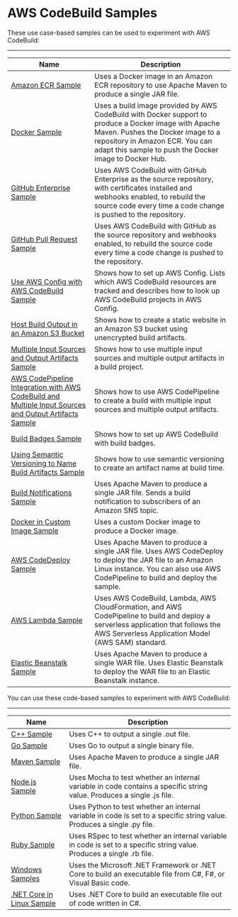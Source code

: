 # AWS CodeBuild Samples<a name="samples"></a>

 These use case\-based samples can be used to experiment with AWS CodeBuild: 


****  

| Name | Description | 
| --- | --- | 
| [Amazon ECR Sample](sample-ecr.md) | Uses a Docker image in an Amazon ECR repository to use Apache Maven to produce a single JAR file\. | 
| [Docker Sample](sample-docker.md) | Uses a build image provided by AWS CodeBuild with Docker support to produce a Docker image with Apache Maven\. Pushes the Docker image to a repository in Amazon ECR\. You can adapt this sample to push the Docker image to Docker Hub\. | 
| [GitHub Enterprise Sample](sample-github-enterprise.md) | Uses AWS CodeBuild with GitHub Enterprise as the source repository, with certificates installed and webhooks enabled, to rebuild the source code every time a code change is pushed to the repository\. | 
| [GitHub Pull Request Sample](sample-github-pull-request.md) | Uses AWS CodeBuild with GitHub as the source repository and webhooks enabled, to rebuild the source code every time a code change is pushed to the repository\. | 
| [Use AWS Config with AWS CodeBuild Sample](how-to-integrate-config.md) | Shows how to set up AWS Config\. Lists which AWS CodeBuild resources are tracked and describes how to look up AWS CodeBuild projects in AWS Config\. | 
| [ Host Build Output in an Amazon S3 Bucket ](sample-disable-artifact-encryption.md) | Shows how to create a static website in an Amazon S3 bucket using unencrypted build artifacts\. | 
| [ Multiple Input Sources and Output Artifacts Sample ](sample-multi-in-out.md) |  Shows how to use multiple input sources and multiple output artifacts in a build project\.  | 
| [ AWS CodePipeline Integration with AWS CodeBuild and Multiple Input Sources and Output Artifacts Sample ](sample-pipeline-multi-input-output.md) |  Shows how to use AWS CodePipeline to create a build with multiple input sources and multiple output artifacts\.  | 
| [Build Badges Sample](sample-build-badges.md) | Shows how to set up AWS CodeBuild with build badges\. | 
| [Using Semantic Versioning to Name Build Artifacts Sample](sample-buildspec-artifact-naming.md) | Shows how to use semantic versioning to create an artifact name at build time\. | 
| [Build Notifications Sample](sample-build-notifications.md) | Uses Apache Maven to produce a single JAR file\. Sends a build notification to subscribers of an Amazon SNS topic\. | 
| [Docker in Custom Image Sample](sample-docker-custom-image.md) | Uses a custom Docker image to produce a Docker image\. | 
| [AWS CodeDeploy Sample](sample-codedeploy.md) | Uses Apache Maven to produce a single JAR file\. Uses AWS CodeDeploy to deploy the JAR file to an Amazon Linux instance\. You can also use AWS CodePipeline to build and deploy the sample\. | 
| [AWS Lambda Sample](sample-lambda.md) | Uses AWS CodeBuild, Lambda, AWS CloudFormation, and AWS CodePipeline to build and deploy a serverless application that follows the AWS Serverless Application Model \(AWS SAM\) standard\. | 
| [Elastic Beanstalk Sample](sample-elastic-beanstalk.md) | Uses Apache Maven to produce a single WAR file\. Uses Elastic Beanstalk to deploy the WAR file to an Elastic Beanstalk instance\. | 

You can use these code\-based samples to experiment with AWS CodeBuild:


****  

| Name | Description | 
| --- | --- | 
| [C\+\+ Sample](sample-c-plus-plus-hw.md) | Uses C\+\+ to output a single \.out file\. | 
| [Go Sample](sample-go-hw.md) | Uses Go to output a single binary file\. | 
| [Maven Sample](sample-maven-5m.md) | Uses Apache Maven to produce a single JAR file\. | 
| [Node\.js Sample](sample-nodejs-hw.md) | Uses Mocha to test whether an internal variable in code contains a specific string value\. Produces a single \.js file\. | 
| [Python Sample](sample-python-hw.md) | Uses Python to test whether an internal variable in code is set to a specific string value\. Produces a single \.py file\. | 
| [Ruby Sample](sample-ruby-hw.md) | Uses RSpec to test whether an internal variable in code is set to a specific string value\. Produces a single \.rb file\. | 
| [Windows Samples](sample-windows.md) | Uses the Microsoft \.NET Framework or \.NET Core to build an executable file from C\#, F\#, or Visual Basic code\. | 
| [\.NET Core in Linux Sample](sample-net-core-linux.md) | Uses \.NET Core to build an executable file out of code written in C\#\. | 